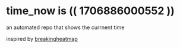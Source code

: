 # time_now is (( 1706886000552 ))

an automated repo that shows the currnent time

inspired by [breakingheatmap](https://github.com/breakingheatmap/breakingheatmap)